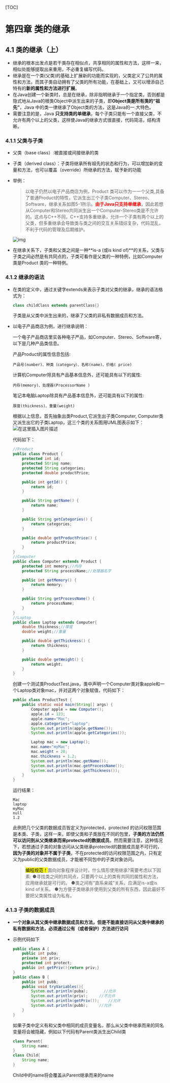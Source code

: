 [TOC]

# 第四章 类的继承

## 4.1 类的继承（上）

- 继承的根本出发点是若干类存在相似点，共享相同的属性和方法，这样一来，相似处能够提取出来重用，不必重复编写代码。
- 继承是在一个类(父类)的基础上扩展新的功能而实现的，父类定义了公共的属性和方法，而其子类自动拥有了父类的所有功能，在基础上，又可以增添自己特有的**新的属性和方法进行扩展**。
- 在Java创建一个新类时，总是在继承，除非指明继承于一个指定类，否则都是隐式地从Java的根类Object中派生出来的子类，即**Object类是所有类的“祖先”**，Java 中的类一律继承了Object类的方法，这是Java的一.大特色。
- 需要注意的是，Java **只支持类的单继承**，每个子类只能有一个直接父类，不允许有两个以上的父类，这样使Java的继承方式很直接，代码简洁，结构清晰。

### 4.1.1 父类与子类

- 父类（base class）:被直接或间接继承的类

- 子类（derived class）：子类将继承所有祖先的状态和行为，可以增加新的变量和方法，也可以覆盖（override）所继承的方法，赋予新的功能

- 举例：

  > 以电子仍然以电子产品商店为例，Product 类可以作为一一个父类,具备了普通Product的特性，它派生出三个子类Computer、Stereo、Software，继承关系如图5-1所示。<font color="red">**由于Java只支持单继承**</font>，因此若想从Computer和Stereo共同派生出一个Computer-Stereo类是不允许的。这点与C++不同，C++支持多重继承，允许一个子类有两个以上的父类，但多重继承会导致类与类之间的交互关系错综复杂，代码混乱，不利于代码的管理及后期维护。

  ![img](https://img-blog.csdnimg.cn/b24f6777e5504edaa3813983ba94c254.png?x-oss-process=image/watermark,type_ZmFuZ3poZW5naGVpdGk,shadow_10,text_aHR0cHM6Ly9ibG9nLmNzZG4ubmV0L3dlaXhpbl80NzY5MjY1Mg==,size_16,color_FFFFFF,t_70)

- 在继承关系下，子类和父类之间是一种**is-a (或is kind of)**的关系，父类与子类之间必然是有共同点的，子类可看作是父类的一种特例，比如Computer类是Product 类的一种特例。

### 4.1.2 继承的语法

- 在类的定义中，通过关键字extends来表示子类对父类的继承，继承的语法格式为：

  ```java
  class childClass extends parentClass{}
  ```

  子类是从父类中派生出来的，继承了父类的非私有数据成员和方法。

- 以电子产品商店为例，进行继承说明：

  一个电子产品商店里实各种电子严品，如Computer、Stereo、Software寄，以下是几种产品类信息。

  产品Product的属性信息包括:

  ```
  产品号(number)、种类（category）、名称(name)、价格( price)
  ```

  计算机Computer除具有产品基本信息外，还可能具有以下的属性:

  ```
  内存(memory)、处理器(ProcessorName )
  ```

  笔记本电脑Laptop除具有产品基本信息外，还可能具有以下的属性:

  ```
  厚度(thickness)、重量(weight)
  ```

  根据以上信息，首先抽象出类Product,它派生出子类Computer, Computer类又派生出它的子类Laptop，这三个类的关系图用UML图表示如下：![在这里插入图片描述](https://img-blog.csdnimg.cn/6a08102a358a4742a95cbec644e33158.png?x-oss-process=image/watermark,type_ZmFuZ3poZW5naGVpdGk,shadow_10,text_aHR0cHM6Ly9ibG9nLmNzZG4ubmV0L3dlaXhpbl80NzY5MjY1Mg==,size_16,color_FFFFFF,t_70)

  代码如下：

  ```Java
  //Product
  public class Product {
      protected int id;
      protected String name;
      protected String categories;
      protected double productPrice;
  
      public int getId() {
          return id;
      }
  
      public String getName() {
          return name;
      }
  
      public String getCategories() {
          return categories;
      }
  
      public double getProductPrice() {
          return productPrice;
      }
  }
  //Computer
  public class Computer extends Product {
      protected int memory;//内存
      protected String processName;//处理器名字
  
      public int getMemory() {
          return memory;
      }
  
      public String getProcessName() {
          return processName;
      }
  }
  //Laptop
  public class Laptop extends Computer{
      double thickness;//厚度
      double weight;//重量
  
      public double getThickness() {
          return thickness;
      }
  
      public double getWeight() {
          return weight;
      }
  }
  ```

  创建一个测试类ProductTest.java，类中声明一个Computer类对象apple和一个Laptop类对象mac，并对这两个对象赋值，代码如下：

  ```java
  public class ProductTest {
      public static void main(String[] args) {
          Computer apple = new Computer();
          apple.id = 123;
          apple.name="Mac";
          apple.categories="laptop";
          System.out.println(apple.getName());
          System.out.println(apple.getCategories());
  
          Laptop mac = new Laptop();
          mac.name="myMac";
          mac.weight = 20;
          mac.thickness = 1.2;
          System.out.println(mac.getName());
          System.out.println(mac.getProcessName());
          System.out.println(mac.getThickness());
      }
  }
  ```

  运行结果：

  ```
  Mac
  laptop
  myMac
  null
  1.2
  ```

  此例把几个父类的数据成员皆定义为protected，protected 的访问权限范围是本类、子类，这样一来，即使父类和子类放在不同的包里，**子类的方法仍然可以访问到从父类继承而来protected的数据成员**。然而需要注意，这种情况下，若想通过子类的对象访问从父类继承protected的数据成员是不可行的，**因为子类的对象并不属于子类**，不在protected的访问权限范围之内，只有定义为public的父类数据成员，才能被不同包中的子类对象访问。

  > <mark>编程规范！</mark>面向对象程序设计时，什么情形使用继承?需要考虑以下因素:
  > ●寻找类之间的共同点，只要两个以上的类有共同的属性和方法，应用继承就是可行的。
  > ●类之间有“直系亲戚”关系，应满足is-a或is kind of关系。
  > ●为方便子类继承并使用到父类的所有东西，因此最好不要把父类属性设为私有。

### 4.1.3 子类的数据成员

- **一个对象从其父类中继承数据成员和方法，但是不能直接访问从父类中继承的私有数据和方法，必须通过公有（或者保护）方法进行访问**

- 示例代码如下

  ```java
  public class A {
      public int puba;
      private int priv;
      protected int protect;
      public int getPriv(){return priv;}
  }
  public class B {
      public int pubb;
      public void tryVariables(){
          System.out.println(puba);       //允许
          System.out.println(priv);		//不允许
          System.out.println(getPriv());	//允许
          System.out.println(pubb);		//允许
      }
  }
  ```

  如果子类中定义有和父类中相同的成员变量名，那么从父类中继承而来的同名变量将会被隐藏，例如以下代码有Parent类派生出Child类

  ```java
  class Parent{
      String name;
  }
  class Child{
      String name;
  }
  ```

  Child中的name将会覆盖从Parent继承而来的name



